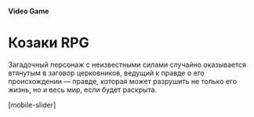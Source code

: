 
#### Video Game

# Козаки RPG

Загадочный персонаж с неизвестными силами случайно оказывается втянутым в заговор церковников, ведущий к правде о его происхождении — правде, которая может разрушить не только его жизнь, но и весь мир, если будет раскрыта.

[mobile-slider]
